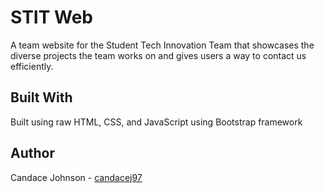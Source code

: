 # STIT Web
A team website for the Student Tech Innovation Team that showcases the diverse projects the team works on and gives users a way to contact us efficiently. 

## Built With
Built using raw HTML, CSS, and JavaScript using Bootstrap framework

## Author
Candace Johnson - [candacej97](https://github.com/candacej97)
